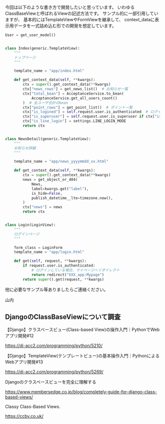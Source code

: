 今回は以下のような書き方で開発したいと思っています。
いわゆるClassBaseViewと呼ばれるViewの記述方法です。
サンプル的に一部引用していますが、
基本的にはTemplateViewやFormViewを継承して、
context_dataに表示用データを一式詰め込む形での開発を想定しています。

```python
User = get_user_model()


class Index(generic.TemplateView):
    """
    トップページ
    """

    template_name = "app/index.html"

    def get_context_data(self, **kwargs):
        ctx = super().get_context_data(**kwargs)
        ctx["news_rows"] = get_news_list()  # お知らせ一覧
        ctx["total_bean"] = AcceptanceService.to_bean(
            AcceptanceService.get_all_users_count()
        )  # 全ユーザ合計のbean
        ctx["point_rows"] = get_point_list()  # ポイント一覧
        ctx["is_logined"] = self.request.user.is_authenticated  # ログイン済みか
        ctx["is_superuser"] = self.request.user.is_superuser if ctx["is_logined"] else False
        ctx["is_line_login"] = settings.LINE_LOGIN_MODE
        return ctx


class NewsDetail(generic.TemplateView):
    """
    お知らせ詳細
    """

    template_name = "app/news_yyyymmdd_xx.html"

    def get_context_data(self, **kwargs):
        ctx = super().get_context_data(**kwargs)
        news = get_object_or_404(
            News,
            label=kwargs.get("label"),
            is_hide=False,
            publish_datetime__lte=timezone.now(),
        )
        ctx["news"] = news
        return ctx


class Login(LoginView):
    """
    ログインページ
    """

    form_class = LoginForm
    template_name = "app/login.html"

    def get(self, request, **kwargs):
        if request.user.is_authenticated:
            # ログインしている場合、マイページへリダイレクト
            return redirect("XXX_app:Mypage")
        return super().get(request, **kwargs)

```

他に必要なサンプル等ありましたらご連絡ください。

山内



## DjangoのClassBaseViewについて調査

【Django】クラスベースビュー(Class-based View)の操作入門｜PythonでWebアプリ開発#12

https://di-acc2.com/programming/python/5210/


【Django】TemplateView(テンプレートビュー)の基本操作入門｜PythonによるWebアプリ開発#13

https://di-acc2.com/programming/python/5269/


Djangoのクラスベースビューを完全に理解する

https://www.membersedge.co.jp/blog/completely-guide-for-django-class-based-views/


Classy Class-Based Views.

https://ccbv.co.uk/





